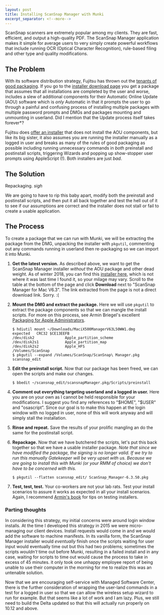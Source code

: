 ```yaml
---
layout: post
title: Installing ScanSnap Manager with Munki
excerpt_separator: <!--more-->
---
```


ScanSnap scanners are extremely popular among my clients. They are fast, efficient, and output a high-quality PDF. The ScanSnap Manager application makes it simple for average users to very simply create powerful workflows that include running OCR (Optical Character Recognition), rule-based filing and other type and quality modifications.

## The Problem

With its software distribution strategy, Fujitsu has thrown out the [tenants of good packaging][ten]. If you go to the [installer download page][a] you get a package that assumes that all installations are completed by the user and worse, includes a slew of additional components for their Automatic Online Update (AOU) software which is *only* Automatic in that it prompts the user to go through a painful and confusing process of installing multiple packages with multiple password prompts and DMGs and packages mounting and unmounting in userland. Did I mention that the Update process itself takes forever*?

Fujitsu does [offer an installer][b] that does not install the AOU components, but like its big sister, it also assumes you are running the installer manually as a logged in user and breaks as many of the rules of good packaging as possible including running unnecessary commands in *both* preinstall and postinstall scripts, triggering Wizards and popping up show-stopper user prompts using AppleScript (!). Both  installers are just *bad*.

## The Solution

Repackaging. *sigh*
<!--more-->
We are going to have to rip this baby apart, modify both the preinstall and postinstall scripts, and then put it all back together and test the hell out of it to see if our assumptions are correct and the installer does not stall or fail to create a usable application.

## The Process

To create a package that we can run with Munki, we will be extracting the package from the DMG, unpacking the installer with `pkgutil`, commenting out any commands running in userland then re-packaging so we can import it into Munki.

1. **Get the latest version.** As described above, we want to get the ScanSnap Manager installer *without* the AOU package and other dead weight. As of winter 2018, you can find this [installer here][b], which is not where it was last time I found it, so your milage may vary. Scroll to the table at the bottom of the page and click **Download** next to "ScanSnap Manager for Mac  V6.3". The link extracted from the page is not a direct download link. Sorry. :(
2. **Mount the DMG and extract the package.** Here we will use `pkgutil` to extract the package components so that we can mangle the install scripts. For more on this process, see Armin Briegel's excellent [Packaging for Apple Administrators][c].

	```
	$ hdiutil mount ~/Downloads/MaciX500ManagerV63L50WW1.dmg
	expected   CRC32 $CE13EEFB
	/dev/disk2          	Apple_partition_scheme
	/dev/disk2s1        	Apple_partition_map
	/dev/disk2s2        	Apple_HFS                      	/Volumes/ScanSnap
	$ pkgutil --expand /Volumes/ScanSnap/ScanSnap\ Manager.pkg scansnap_edit
	```

3. **Edit the preinstall script.** Now that our package has been freed, we can open the scripts and make our changes.

	```
	$ bbedit ~/scansnap_edit/scansnapManager.pkg/Scripts/preinstall
	```

4. **Comment out everything targeting userland and a logged in user.** Here you are on your own as I cannot be held responsible for your modifications. I suggest you find any references to "$HOME", "$USER" and "osascript". Since our goal is to make this happen at the login window with no logged in user, none of this will work anyway and will simply stall the installation.
5. **Rinse and repeat.** Save the results of your prolific mangling an do the same for the postinstall script.
6. **Repackage.** Now that we have butchered the scripts, let's put this back together so that we have a usable installer package. *Note that since we have modified the package, the signing is no longer valid. If we try to run this manually Gatekeeper will be very upset with us. Because we are going to install this with Munki (or your RMM of choice) we don't have to be concerned with this.*

	```
	$ pkgutil --flatten scansnap_edit/ ScanSnap_Manager-6.3.50.pkg
	```

7. **Test, test, test.** Your co-workers are not your lab rats. Test your install scenarios to assure it works as expected in all your install scenarios. Again, I recommend [Armin's book][c] for tips on testing installers.

### Parting thoughts

In considering this strategy, my initial concerns were around login window installs. At the time I developed this strategy in 2015 we were micro-managing our client devices. Install requests would come in and we would add the software to machine manifests. In its vanilla form, the ScanSnap Manager installer would _eventually_ finish once the scripts waiting for user input would eventually time out but this had two problems; sometimes the scripts _wouldn’t_ time out before Munki, resulting in a failed install and in any case, waiting for scripts to time out would cause the process to take in excess of 45 minutes. it only took one unhappy employee report of being unable to use their computer in the morning for me to realize this was an untenable solution.

Now that we are encouraging self-service with Managed Software Center, there is the further consideration of wrapping the user-land commands in a test for a logged in user so that we can allow the wireless setup wizard to run for example. But that seems like a lot of work and I am lazy. Plus, we still need to build the Delta updated so that this will actually run properly on 10.12 and above.


[ten]:https://www.afp548.com/2010/06/03/the-commandments-of-packaging-in-os-x/
[a]:http://www.fujitsu.com/global/support/products/computing/peripheral/scanners/scansnap/software/ix500m-setup.html
[b]:http://scansnap.fujitsu.com/global/dl/setup/m-ix500-inst.html?MODEL=5018
[c]:https://itunes.apple.com/us/book/packaging-for-apple-administrators/id1173928620?mt=11
